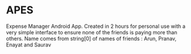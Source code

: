 APES
====

Expense Manager Android App. Created in 2 hours for personal use with a very simple interface to ensure none of the friends is paying more than others.
Name comes from string[0] of names of friends : Arun, Pranav, Enayat and Saurav

